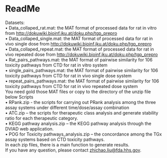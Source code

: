 # ReadMe
Datasets: <br />
•	Data_collaped_rat.mat: the MAT format of processed data for rat in vitro from http://dokuwiki.bioinf.jku.at/doku.php/tgp_prepro <br />
•	Data_collaped_single.mat: the MAT format of processed data for rat in vivo single dose from http://dokuwiki.bioinf.jku.at/doku.php/tgp_prepro <br />
•	Data_collaped_repeat.mat: the MAT format of processed data for rat in vivo repeated dose from http://dokuwiki.bioinf.jku.at/doku.php/tgp_prepro <br />
•	Rat_pairs_pathways.mat: the MAT format of pairwise similarity for 106 toxicity pathways from CTD for rat in vitro system <br />
•	single_pairs_pathways.mat: the MAT format of pairwise similarity for 106 toxicity pathways from CTD for rat in vivo single dose system <br />
•	repeat_pairs_pathways.mat: the MAT format of pairwise similarity for 106 toxicity pathways from CTD for rat in vivo repeated dose system <br />
You need gold those MAT files or copy to the directory of the unzip file below
Scripts <br />
•	RPank.zip  - the scripts for carrying out PRank analysis among the three assay systems under different time/dose/assay combination <br />
•	ATC.zip – the scripts for therapeutic class analysis and generate stability ratio for each therapeutic category. <br />
•	KEGG pathway analysis.zip – the KEGG pathway analysis through the DVIAD web application. <br />
•	POG for Toxicity pathways_analysis.zip – the concordance among the TGx assay systems based on CTD toxicity pathways. <br />
In each zip files, there is a main function to generate results. <br />
If you have any question, please contact zhichao.liu@fda.hhs.gov. <br />


